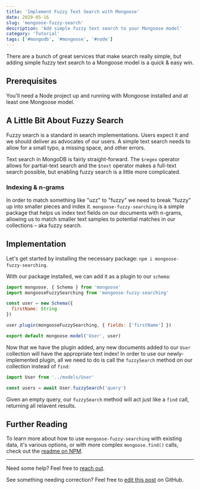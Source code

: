 ```yaml
---
title: 'Implement Fuzzy Text Search with Mongoose'
date: 2020-05-16
slug: 'mongoose-fuzzy-search'
description: 'Add simple fuzzy text search to your Mongoose model'
category: 'Tutorial'
tags: ['#mongodb', '#mongoose', '#node']
---
```


There are a bunch of great services that make search really simple, but adding simple fuzzy text search to a Mongoose model is a quick & easy win.

## Prerequisites

You'll need a Node project up and running with Mongoose installed and at least one Mongoose model.

## A Little Bit About Fuzzy Search

Fuzzy search is a standard in search implementations. Users expect it and we should deliver as advocates of our users. A simple text search needs to allow for a small typo, a missing space, and other errors.

Text search in MongoDB is fairly straight-forward. The `$regex` operator allows for partial-text search and the `$text` operator makes a full-text search possible, but enabling fuzzy search is a little more complicated.

### Indexing & n-grams

In order to match something like "uzz" to "fuzzy" we need to break "fuzzy" up into smaller pieces and index it. `mongoose-fuzzy-searching` is a simple package that helps us index text fields on our documents with n-grams, allowing us to match smaller text samples to potential matches in our collections – aka fuzzy search.

## Implementation

Let's get started by installing the necessary package: `npm i mongoose-fuzzy-searching`.

With our package installed, we can add it as a plugin to our `schema`:

```js
import mongoose, { Schema } from 'mongoose'
import mongooseFuzzySearching from 'mongoose-fuzzy-searching'

const user = new Schema({
  firstName: String
})

user.plugin(mongooseFuzzySearching, { fields: ['firstName'] })

export default mongoose.model('User', user)
```

Now that we have the plugin added, any new documents added to our `User` collection will have the appropriate text index! In order to use our newly-implemented plugin, all we need to do is call the `fuzzySearch` method on our collection instead of `find`:

```js
import User from '../models/User'

const users = await User.fuzzySearch('query')
```

Given an empty query, our `fuzzySearch` method will act just like a `find` call, returning all relavent results.

## Further Reading

To learn more about how to use `mongoose-fuzzy-searching` with existing data, it's various options, or with more complex `mongoose.find()` calls, check out the [readme on NPM](https://www.npmjs.com/package/mongoose-fuzzy-searching).

---

Need some help? Feel free to [reach out](https://twitter.com/briansw).

See something needing correction? Feel free to [edit this post](https://github.com/bswank/swank.dev/blob/master/content/posts/mongoose-fuzzy-search.md) on GitHub.

